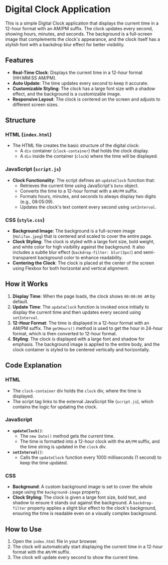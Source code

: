 # Digital Clock Application

This is a simple Digital Clock application that displays the current time in a 12-hour format with an AM/PM suffix. The clock updates every second, showing hours, minutes, and seconds. The background is a full-screen image that complements the clock's appearance, and the clock itself has a stylish font with a backdrop blur effect for better visibility.

## Features
- **Real-Time Clock**: Displays the current time in a 12-hour format (HH:MM:SS AM/PM).
- **Auto Update**: The time updates every second to keep it accurate.
- **Customizable Styling**: The clock has a large font size with a shadow effect, and the background is a customizable image.
- **Responsive Layout**: The clock is centered on the screen and adjusts to different screen sizes.

## Structure

### HTML (`index.html`)
- The HTML file creates the basic structure of the digital clock:
  - A `div` container (`clock-container`) that holds the clock display.
  - A `div` inside the container (`clock`) where the time will be displayed.

### JavaScript (`script.js`)
- **Clock Functionality**: The script defines an `updateClock` function that:
  - Retrieves the current time using JavaScript's `Date` object.
  - Converts the time to a 12-hour format with a `AM/PM` suffix.
  - Formats hours, minutes, and seconds to always display two digits (e.g., 08:05:09).
  - Updates the clock's text content every second using `setInterval`.
  
### CSS (`style.css`)
- **Background Image**: The background is a full-screen image (`Halifax.jpeg`) that is centered and scaled to cover the entire page.
- **Clock Styling**: The clock is styled with a large font size, bold weight, and white color for high visibility against the background. It also includes a subtle blur effect (`backdrop-filter: blur(3px)`) and semi-transparent background color to enhance readability.
- **Centering the Clock**: The clock is placed at the center of the screen using Flexbox for both horizontal and vertical alignment.

## How it Works
1. **Display Time**: When the page loads, the clock shows `00:00:00 AM` by default.
2. **Update Time**: The `updateClock` function is invoked once initially to display the current time and then updates every second using `setInterval`.
3. **12-Hour Format**: The time is displayed in a 12-hour format with an AM/PM suffix. The `getHours()` method is used to get the hour in 24-hour format, which is then converted to 12-hour format.
4. **Styling**: The clock is displayed with a large font and shadow for emphasis. The background image is applied to the entire body, and the clock container is styled to be centered vertically and horizontally.

## Code Explanation

### HTML
- The `clock-container` div holds the `clock` div, where the time is displayed.
- The script tag links to the external JavaScript file (`script.js`), which contains the logic for updating the clock.

### JavaScript
- **`updateClock()`**:
  - The `new Date()` method gets the current time.
  - The time is formatted into a 12-hour clock with the `AM/PM` suffix, and the time string is updated in the `clock` div.
- **`setInterval()`**:
  - Calls the `updateClock` function every 1000 milliseconds (1 second) to keep the time updated.

### CSS
- **Background**: A custom background image is set to cover the whole page using the `background-image` property.
- **Clock Styling**: The clock is given a large font size, bold text, and shadow to ensure it stands out against the background. A `backdrop-filter` property applies a slight blur effect to the clock's background, ensuring the time is readable even on a visually complex background.

## How to Use
1. Open the `index.html` file in your browser.
2. The clock will automatically start displaying the current time in a 12-hour format with the `AM/PM` suffix.
3. The clock will update every second to show the current time.
